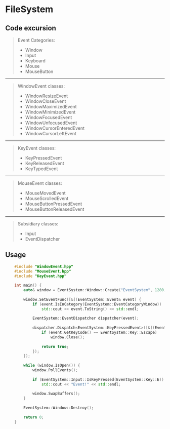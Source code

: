 # FileSystem

## Code excursion

> Event Categories:
> - Window
> - Input
> - Keyboard
> - Mouse
> - MouseButton
___
> WindowEvent classes:
> - WindowResizeEvent
> - WindowCloseEvent
> - WindowMaximizedEvent
> - WindowMinimizedEvent
> - WindowFocusedEvent
> - WindowUnfocusedEvent
> - WindowCursorEnteredEvent
> - WindowCursorLeftEvent
___
> KeyEvent classes:
> - KeyPressedEvent
> - KeyReleasedEvent
> - KeyTypedEvent
___
> MouseEvent classes:
> - MouseMovedEvent
> - MouseScrolledEvent
> - MouseButtonPressedEvent
> - MouseButtonReleasedEvent
___
> Subsidiary classes:
> - Input
> - EventDispatcher

## Usage 
```c++
    #include "WindowEvent.hpp"
    #include "MouseEvent.hpp"
    #include "KeyEvent.hpp"
        
    int main() {
        auto& window = EventSystem::Window::Create("EventSystem", 1280, 720);
        
        window.SetEventFunc([&](EventSystem::Event& event) {
            if (event.IsInCategory(EventSystem::EventCategoryWindow))
                std::cout << event.ToString() << std::endl;
        
            EventSystem::EventDispatcher dispatcher(event);
            
            dispatcher.Dispatch<EventSystem::KeyPressedEvent>([&](EventSystem::KeyPressedEvent& event) {
                if (event.GetKeyCode() == EventSystem::Key::Escape)
                    window.Close();
            
                return true;
            });
        });
        
        while (window.IsOpen()) {
            window.PollEvents();
            
            if (EventSystem::Input::IsKeyPressed(EventSystem::Key::E))
                std::cout << "Event!" << std::endl;
            
            window.SwapBuffers();
        }
        
        EventSystem::Window::Destroy();
        
        return 0;
    }
```